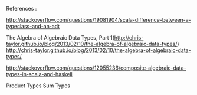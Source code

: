 

References :

http://stackoverflow.com/questions/19081904/scala-difference-between-a-typeclass-and-an-adt

The Algebra of Algebraic Data Types, Part 1(http://chris-taylor.github.io/blog/2013/02/10/the-algebra-of-algebraic-data-types/)
http://chris-taylor.github.io/blog/2013/02/10/the-algebra-of-algebraic-data-types/

http://stackoverflow.com/questions/12055236/composite-algebraic-data-types-in-scala-and-haskell

Product Types
Sum Types
